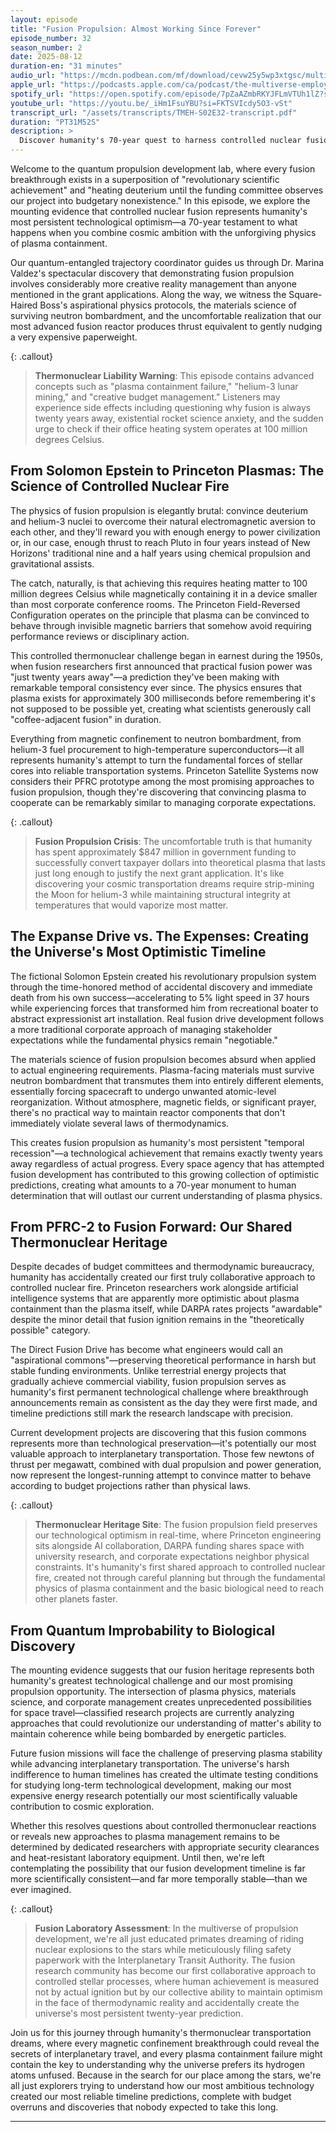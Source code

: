 ```yaml
---
layout: episode
title: "Fusion Propulsion: Almost Working Since Forever"
episode_number: 32
season_number: 2
date: 2025-08-12
duration-en: "31 minutes"
audio_url: "https://mcdn.podbean.com/mf/download/cevw25y5wp3xtgsc/multiverse-employee-handbook-s02e32-fusion-propulsion-almost-working-since-forever.mp3"
apple_url: "https://podcasts.apple.com/ca/podcast/the-multiverse-employee-handbook/id1764134739?i=1000721620469"
spotify_url: "https://open.spotify.com/episode/7pZaAZmbRKYJFLmVTUh1lZ?si=zoMA3YYaSriQUz49gVAyGA"
youtube_url: "https://youtu.be/_iHm1FsuYBU?si=FKTSVIcdy5O3-vSt"
transcript_url: "/assets/transcripts/TMEH-S02E32-transcript.pdf"
duration: "PT31M52S"
description: >
  Discover humanity's 70-year quest to harness controlled nuclear fusion for space propulsion, where the gap between The Expanse's convenient Epstein Drive and Princeton's actual plasma physics laboratory represents the difference between cosmic elevator rides and heating deuterium to disappointment for 300 milliseconds. This thermonuclear corporate comedy reveals why fusion researchers have been confidently predicting practical space propulsion is just twenty years away since the Eisenhower administration.
---
```


Welcome to the quantum propulsion development lab, where every fusion breakthrough exists in a superposition of "revolutionary scientific achievement" and "heating deuterium until the funding committee observes our project into budgetary nonexistence." In this episode, we explore the mounting evidence that controlled nuclear fusion represents humanity's most persistent technological optimism—a 70-year testament to what happens when you combine cosmic ambition with the unforgiving physics of plasma containment.

Our quantum-entangled trajectory coordinator guides us through Dr. Marina Valdez's spectacular discovery that demonstrating fusion propulsion involves considerably more creative reality management than anyone mentioned in the grant applications. Along the way, we witness the Square-Haired Boss's aspirational physics protocols, the materials science of surviving neutron bombardment, and the uncomfortable realization that our most advanced fusion reactor produces thrust equivalent to gently nudging a very expensive paperweight.

{: .callout}
> **Thermonuclear Liability Warning**: This episode contains advanced concepts such as "plasma containment failure," "helium-3 lunar mining," and "creative budget management." Listeners may experience side effects including questioning why fusion is always twenty years away, existential rocket science anxiety, and the sudden urge to check if their office heating system operates at 100 million degrees Celsius.

## From Solomon Epstein to Princeton Plasmas: The Science of Controlled Nuclear Fire

The physics of fusion propulsion is elegantly brutal: convince deuterium and helium-3 nuclei to overcome their natural electromagnetic aversion to each other, and they'll reward you with enough energy to power civilization or, in our case, enough thrust to reach Pluto in four years instead of New Horizons' traditional nine and a half years using chemical propulsion and gravitational assists.

The catch, naturally, is that achieving this requires heating matter to 100 million degrees Celsius while magnetically containing it in a device smaller than most corporate conference rooms. The Princeton Field-Reversed Configuration operates on the principle that plasma can be convinced to behave through invisible magnetic barriers that somehow avoid requiring performance reviews or disciplinary action.

This controlled thermonuclear challenge began in earnest during the 1950s, when fusion researchers first announced that practical fusion power was "just twenty years away"—a prediction they've been making with remarkable temporal consistency ever since. The physics ensures that plasma exists for approximately 300 milliseconds before remembering it's not supposed to be possible yet, creating what scientists generously call "coffee-adjacent fusion" in duration.

Everything from magnetic confinement to neutron bombardment, from helium-3 fuel procurement to high-temperature superconductors—it all represents humanity's attempt to turn the fundamental forces of stellar cores into reliable transportation systems. Princeton Satellite Systems now considers their PFRC prototype among the most promising approaches to fusion propulsion, though they're discovering that convincing plasma to cooperate can be remarkably similar to managing corporate expectations.

{: .callout}
> **Fusion Propulsion Crisis**: The uncomfortable truth is that humanity has spent approximately $847 million in government funding to successfully convert taxpayer dollars into theoretical plasma that lasts just long enough to justify the next grant application. It's like discovering your cosmic transportation dreams require strip-mining the Moon for helium-3 while maintaining structural integrity at temperatures that would vaporize most matter.

## The Expanse Drive vs. The Expenses: Creating the Universe's Most Optimistic Timeline

The fictional Solomon Epstein created his revolutionary propulsion system through the time-honored method of accidental discovery and immediate death from his own success—accelerating to 5% light speed in 37 hours while experiencing forces that transformed him from recreational boater to abstract expressionist art installation. Real fusion drive development follows a more traditional corporate approach of managing stakeholder expectations while the fundamental physics remain "negotiable."

The materials science of fusion propulsion becomes absurd when applied to actual engineering requirements. Plasma-facing materials must survive neutron bombardment that transmutes them into entirely different elements, essentially forcing spacecraft to undergo unwanted atomic-level reorganization. Without atmosphere, magnetic fields, or significant prayer, there's no practical way to maintain reactor components that don't immediately violate several laws of thermodynamics.

This creates fusion propulsion as humanity's most persistent "temporal recession"—a technological achievement that remains exactly twenty years away regardless of actual progress. Every space agency that has attempted fusion development has contributed to this growing collection of optimistic predictions, creating what amounts to a 70-year monument to human determination that will outlast our current understanding of plasma physics.

## From PFRC-2 to Fusion Forward: Our Shared Thermonuclear Heritage

Despite decades of budget committees and thermodynamic bureaucracy, humanity has accidentally created our first truly collaborative approach to controlled nuclear fire. Princeton researchers work alongside artificial intelligence systems that are apparently more optimistic about plasma containment than the plasma itself, while DARPA rates projects "awardable" despite the minor detail that fusion ignition remains in the "theoretically possible" category.

The Direct Fusion Drive has become what engineers would call an "aspirational commons"—preserving theoretical performance in harsh but stable funding environments. Unlike terrestrial energy projects that gradually achieve commercial viability, fusion propulsion serves as humanity's first permanent technological challenge where breakthrough announcements remain as consistent as the day they were first made, and timeline predictions still mark the research landscape with precision.

Current development projects are discovering that this fusion commons represents more than technological preservation—it's potentially our most valuable approach to interplanetary transportation. Those few newtons of thrust per megawatt, combined with dual propulsion and power generation, now represent the longest-running attempt to convince matter to behave according to budget projections rather than physical laws.

{: .callout}
> **Thermonuclear Heritage Site**: The fusion propulsion field preserves our technological optimism in real-time, where Princeton engineering sits alongside AI collaboration, DARPA funding shares space with university research, and corporate expectations neighbor physical constraints. It's humanity's first shared approach to controlled nuclear fire, created not through careful planning but through the fundamental physics of plasma containment and the basic biological need to reach other planets faster.

## From Quantum Improbability to Biological Discovery

The mounting evidence suggests that our fusion heritage represents both humanity's greatest technological challenge and our most promising propulsion opportunity. The intersection of plasma physics, materials science, and corporate management creates unprecedented possibilities for space travel—classified research projects are currently analyzing approaches that could revolutionize our understanding of matter's ability to maintain coherence while being bombarded by energetic particles.

Future fusion missions will face the challenge of preserving plasma stability while advancing interplanetary transportation. The universe's harsh indifference to human timelines has created the ultimate testing conditions for studying long-term technological development, making our most expensive energy research potentially our most scientifically valuable contribution to cosmic exploration.

Whether this resolves questions about controlled thermonuclear reactions or reveals new approaches to plasma management remains to be determined by dedicated researchers with appropriate security clearances and heat-resistant laboratory equipment. Until then, we're left contemplating the possibility that our fusion development timeline is far more scientifically consistent—and far more temporally stable—than we ever imagined.

{: .callout}
> **Fusion Laboratory Assessment**: In the multiverse of propulsion development, we're all just educated primates dreaming of riding nuclear explosions to the stars while meticulously filing safety paperwork with the Interplanetary Transit Authority. The fusion research community has become our first collaborative approach to controlled stellar processes, where human achievement is measured not by actual ignition but by our collective ability to maintain optimism in the face of thermodynamic reality and accidentally create the universe's most persistent twenty-year prediction.

Join us for this journey through humanity's thermonuclear transportation dreams, where every magnetic confinement breakthrough could reveal the secrets of interplanetary travel, and every plasma containment failure might contain the key to understanding why the universe prefers its hydrogen atoms unfused. Because in the search for our place among the stars, we're all just explorers trying to understand how our most ambitious technology created our most reliable timeline predictions, complete with budget overruns and discoveries that nobody expected to take this long.

---
